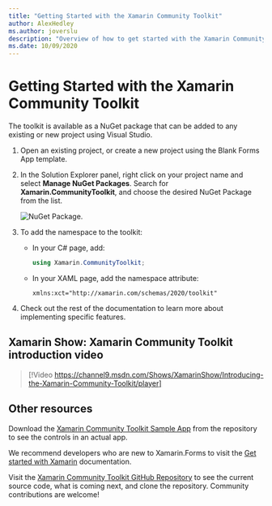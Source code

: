 ```yaml
---
title: "Getting Started with the Xamarin Community Toolkit"
author: AlexHedley
ms.author: joverslu
description: "Overview of how to get started with the Xamarin Community Toolkit to build amazing Xamarin.Forms apps."
ms.date: 10/09/2020
---
```


# Getting Started with the Xamarin Community Toolkit

The toolkit is available as a NuGet package that can be added to any existing or new project using Visual Studio.

1. Open an existing project, or create a new project using the Blank Forms App template.

2. In the Solution Explorer panel, right click on your project name and select **Manage NuGet Packages**. Search for **Xamarin.CommunityToolkit**, and choose the desired NuGet Package from the list.

    ![NuGet Package.](~/images/managenuget.png "Manage NuGet Package Image")

3. To add the namespace to the toolkit:

    * In your C# page, add:

        ```c#
        using Xamarin.CommunityToolkit;
        ```

    * In your XAML page, add the namespace attribute:

        ```xaml
        xmlns:xct="http://xamarin.com/schemas/2020/toolkit"
        ```

4. Check out the rest of the documentation to learn more about implementing specific features.

## Xamarin Show: Xamarin Community Toolkit introduction video

> [!Video https://channel9.msdn.com/Shows/XamarinShow/Introducing-the-Xamarin-Community-Toolkit/player]

## Other resources

Download the [Xamarin Community Toolkit Sample App](https://github.com/xamarin/XamarinCommunityToolkit) from the repository to see the controls in an actual app.

We recommend developers who are new to Xamarin.Forms to visit the [Get started with Xamarin](/xamarin/get-started/) documentation.

Visit the [Xamarin Community Toolkit GitHub Repository](https://github.com/xamarin/XamarinCommunityToolkit) to see the current source code, what is coming next, and clone the repository.  Community contributions are welcome!
